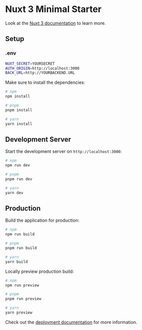 # Nuxt 3 Minimal Starter

Look at the [Nuxt 3 documentation](https://nuxt.com/docs/getting-started/introduction) to learn more.

## Setup

### .env
```bash
NUXT_SECRET=YOURSECRET
AUTH_ORIGIN=http://localhost:3000
BACK_URL=http://YOURBACKEND.URL
```

Make sure to install the dependencies:

```bash
# npm
npm install

# pnpm
pnpm install

# yarn
yarn install
```

## Development Server

Start the development server on `http://localhost:3000`:

```bash
# npm
npm run dev

# pnpm
pnpm run dev

# yarn
yarn dev
```

## Production

Build the application for production:

```bash
# npm
npm run build

# pnpm
pnpm run build

# yarn
yarn build
```

Locally preview production build:

```bash
# npm
npm run preview

# pnpm
pnpm run preview

# yarn
yarn preview
```

Check out the [deployment documentation](https://nuxt.com/docs/getting-started/deployment) for more information.
